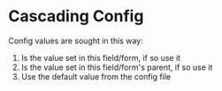 Cascading Config
================

Config values are sought in this way:

1. Is the value set in this field/form, if so use it
2. Is the value set in this field/form's parent, if so use it
3. Use the default value from the config file